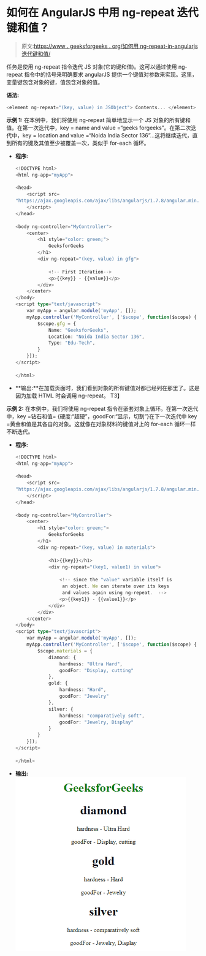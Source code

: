 # 如何在 AngularJS 中用 ng-repeat 迭代键和值？

> 原文:[https://www . geeksforgeeks . org/如何用 ng-repeat-in-angularjs 迭代键和值/](https://www.geeksforgeeks.org/how-to-iterate-over-the-keys-and-values-with-ng-repeat-in-angularjs/)

任务是使用 ng-repeat 指令迭代 JS 对象(它的键和值)。这可以通过使用 ng-repeat 指令中的括号来明确要求 angularJS 提供一个键值对参数来实现。这里，变量键包含对象的键，值包含对象的值。

**语法:**

```ts
<element ng-repeat="(key, value) in JSObject"> Contents... </element>
```

**示例 1:** 在本例中，我们将使用 ng-repeat 简单地显示一个 JS 对象的所有键和值。在第一次迭代中，key = name and value =“geeks forgeeks”。在第二次迭代中，key = location and value =“Noida India Sector 136”…这将继续迭代，直到所有的键及其值至少被覆盖一次，类似于 for-each 循环。

*   **程序:**

    ```ts
    <!DOCTYPE html>
    <html ng-app="myApp">

    <head>
        <script src=
    "https://ajax.googleapis.com/ajax/libs/angularjs/1.7.8/angular.min.js">
        </script>
    </head>

    <body ng-controller="MyController">
        <center>
            <h1 style="color: green;">
                GeeksforGeeks
            </h1>
            <div ng-repeat="(key, value) in gfg">

                <!-- First Iteration-->
                <p>{{key}} - {{value}}</p>
            </div>
        </center>
    </body>
    <script type="text/javascript">
        var myApp = angular.module('myApp', []);
        myApp.controller('MyController', ['$scope', function($scope) {
            $scope.gfg = {
                Name: "GeeksforGeeks",
                Location: "Noida India Sector 136",
                Type: "Edu-Tech",
            }
        }]);
    </script>

    </html>
    ```

*   **输出:**在加载页面时，我们看到对象的所有键值对都已经列在那里了。这是因为加载 HTML 时会调用 ng-repeat。
    T3】

**示例 2:** 在本例中，我们将使用 ng-repeat 指令在嵌套对象上循环。在第一次迭代中，key =钻石和值= {硬度:“超硬”，goodFor:“显示，切割”}在下一次迭代中 key =黄金和值是其各自的对象。这就像在对象材料的键值对上的 for-each 循环一样不断迭代。

*   **程序:**

    ```ts
    <!DOCTYPE html>
    <html ng-app="myApp">

    <head>
        <script src=
    "https://ajax.googleapis.com/ajax/libs/angularjs/1.7.8/angular.min.js">
        </script>
    </head>

    <body ng-controller="MyController">
        <center>
            <h1 style="color: green;">
                GeeksforGeeks
            </h1>
            <div ng-repeat="(key, value) in materials">

                <h1>{{key}}</h1>
                <div ng-repeat="(key1, value1) in value">

                    <!-- since the "value" variable itself is
                     an object. We can iterate over its keys
                     and values again using ng-repeat.  -->
                    <p>{{key1}} - {{value1}}</p>
                </div>
            </div>
        </center>
    </body>
    <script type="text/javascript">
        var myApp = angular.module('myApp', []);
        myApp.controller('MyController', ['$scope', function($scope) {
            $scope.materials = {
                diamond: {
                    hardness: "Ultra Hard",
                    goodFor: "Display, cutting"
                },
                gold: {
                    hardness: "Hard",
                    goodFor: "Jewelry"
                },
                silver: {
                    hardness: "comparatively soft",
                    goodFor: "Jewelry, Display"
                }
            }
        }]);
    </script>

    </html>
    ```

*   **输出:**
    ![](img/3e91630cfcb0553a88fadbf68f78dbeb.png)